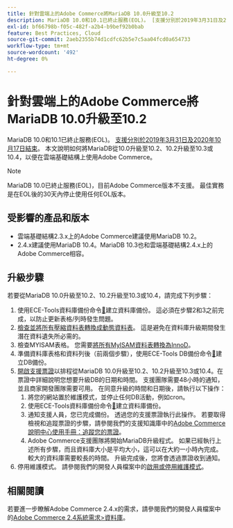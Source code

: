 ```yaml
---
title: 針對雲端上的Adobe Commerce將MariaDB 10.0升級至10.2
description: MariaDB 10.0和10.1已終止服務(EOL)。 [支援分別於2019年3月31日及2020年10月17日結束](https://endoflife.date/mariadb)。 本文說明如何將MariaDB從10.0升級至10.2、10.2升級至10.3或10.4，以便在雲端基礎結構上使用Adobe Commerce。
exl-id: bf66798b-f05c-482f-a2b4-b9bef92b0bab
feature: Best Practices, Cloud
source-git-commit: 2aeb2355b74d1cdfc62b5e7c5aa04fcd0a654733
workflow-type: tm+mt
source-wordcount: '492'
ht-degree: 0%

---
```


# 針對雲端上的Adobe Commerce將MariaDB 10.0升級至10.2

MariaDB 10.0和10.1已終止服務(EOL)。 [支援分別於2019年3月31日及2020年10月17日結束](https://endoflife.date/mariadb)。 本文說明如何將MariaDB從10.0升級至10.2、10.2升級至10.3或10.4，以便在雲端基礎結構上使用Adobe Commerce。

>[!NOTE]
>
>MariaDB 10.0已終止服務(EOL)，目前Adobe Commerce版本不支援。 最佳實務是在EOL後的30天內停止使用任何EOL版本。

## 受影響的產品和版本

* 雲端基礎結構2.3.x上的Adobe Commerce建議使用MariaDB 10.2。
* 2.4.x建議使用MariaDB 10.4。MariaDB 10.3也和雲端基礎結構2.4.x上的Adobe Commerce相容。

## 升級步驟

若要從MariaDB 10.0升級至10.2、10.2升級至10.3或10.4，請完成下列步驟：

1. 使用ECE-Tools資料庫備份命令[&#128279;](https://experienceleague.adobe.com/en/docs/commerce-cloud-service/user-guide/develop/storage/snapshots)建立資料庫備份。 這必須在步驟2和3之前完成，以防止更新表格/列時發生問題。
1. [檢查並將所有壓縮資料表轉換成動態資料表](https://experienceleague.adobe.com/docs/commerce-operations/implementation-playbook/best-practices/maintenance/commerce-235-upgrade-prerequisites-mariadb.html)。 這是避免在資料庫升級期間發生潛在資料遺失所必需的。
1. 檢查MYISAM表格。 您需要[將所有MyISAM資料表轉換為InnoD](https://experienceleague.adobe.com/docs/commerce-operations/implementation-playbook/best-practices/planning/database-on-cloud.html)。
1. 準備資料庫表格和資料列後（前兩個步驟），使用ECE-Tools DB備份命令[&#128279;](https://experienceleague.adobe.com/en/docs/commerce-cloud-service/user-guide/develop/storage/snapshots)建立DB備份。
1. [開啟支援票證](/help/help-center-guide/help-center/magento-help-center-user-guide.md#submit-ticket)以排程從MariaDB 10.0升級至10.2、10.2升級至10.3或10.4。在票證中詳細說明您想要升級DB的日期和時間。 支援團隊需要48小時的通知，並且商家開發團隊需要可用。 在同意升級的時間和日期後，請執行以下操作：
   1. 將您的網站置於維護模式，並停止任何DB活動，例如cron。
   1. 使用ECE-Tools資料庫備份命令[&#128279;](https://experienceleague.adobe.com/en/docs/commerce-cloud-service/user-guide/develop/storage/snapshots)建立資料庫備份。
   1. 通知支援人員，您已完成備份。 透過您的支援票證執行此操作。 若要取得檢視和追蹤票證的步驟，請參閱我們的支援知識庫中的[Adobe Commerce說明中心使用手冊：追蹤您的票證](/help/help-center-guide/help-center/magento-help-center-user-guide.md#track-tickets)。
   1. Adobe Commerce支援團隊將開始MariaDB升級程式。 如果已經執行上述所有步驟，而且資料庫大小是平均大小，這可以在大約一小時內完成。 較大的資料庫需要較長的時間。 升級完成後，您將會透過票證收到通知。
1. 停用維護模式。 請參閱我們的開發人員檔案中的[啟用或停用維護模式](https://experienceleague.adobe.com/en/docs/commerce-operations/installation-guide/tutorials/maintenance-mode)。

## 相關閱讀

若要進一步瞭解Adobe Commerce 2.4.x的需求，請參閱我們的開發人員檔案中的[Adobe Commerce 2.4系統需求>資料庫](https://experienceleague.adobe.com/en/docs/commerce-operations/installation-guide/system-requirements#database)。
